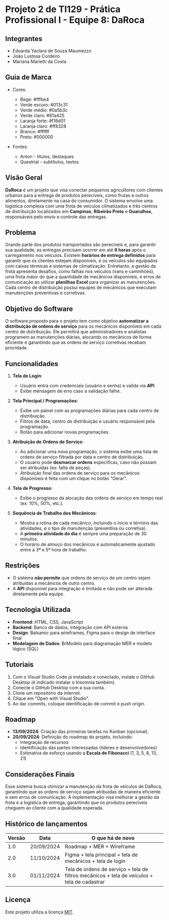 # Projeto 2 de TI129 - Prática Profissional I - Equipe 8: DaRoca

## Integrantes

* Eduarda Yaclara de Souza Maumezzo
* João Lustosa Cordeiro
* Mariana Marietti da Costa

## Guia de Marca
- Cores:
  - Bege: #fffbe4
  - Verde escuro: #013c31
  - Verde médio: #0a5b3c
  - Verde claro: #81a425
  - Laranja forte: #f16d01
  - Laranja claro: #ff8328
  - Branco: #ffffff
  - Preto: #000000
    
- Fontes:
  - Anton - títulos, destaques
  - Questrial - subtítulos, textos

## Visão Geral

**DaRoca** é um projeto que visa conectar pequenos agricultores com clientes urbanos para a entrega de produtos perecíveis, como frutas e outros alimentos, diretamente na casa do consumidor. O sistema envolve uma logística complexa com uma frota de veículos climatizados e três centros de distribuição localizados em **Campinas**, **Ribeirão Preto** e **Guarulhos**, responsáveis pelo envio e controle das entregas.

## Problema

Grande parte dos produtos transportados são perecíveis e, para garantir sua qualidade, as entregas precisam ocorrer em até **6 horas** após o carregamento nos veículos. Existem **horários de entrega definidos** para garantir que os clientes estejam disponíveis, e os veículos são equipados com caixas térmicas e sistemas de climatização.
Entretanto, a gestão da frota apresenta desafios, como falhas nos veículos (vans e caminhões), uma frota maior do que a quantidade de mecânicos disponíveis, e erros de comunicação ao utilizar **planilhas Excel** para organizar as manutenções. Cada centro de distribuição possui equipes de mecânicos que executam manutenções preventivas e corretivas.

## Objetivo do Software

O software proposto para o projeto tem como objetivo **automatizar a distribuição de ordens de serviço** para os mecânicos disponíveis em cada centro de distribuição. Ele permitirá que administradores e analistas programem as manutenções diárias, alocando os mecânicos de forma eficiente e garantindo que as ordens de serviço corretivas recebam prioridade.

## Funcionalidades

1. **Tela de Login**:
   - Usuário entra com credenciais (usuário e senha) e valida via **API**.
   - Exibe mensagem de erro caso a validação falhe.

2. **Tela Principal / Programações**:
   - Exibe um painel com as programações diárias para cada centro de distribuição.
   - Filtros de data, centro de distribuição e usuário responsável pela programação.
   - Botão para adicionar novas programações.

3. **Atribuição de Ordens de Serviço**:
   - Ao adicionar uma nova programação, o sistema exibe uma lista de ordens de serviço filtrada por data e centro de distribuição.
   - O usuário pode **desmarcar ordens** específicas, caso não possam ser atribuídas (ex: falta de peças).
   - Atribuição final das ordens de serviço para os mecânicos disponíveis é feita com um clique no botão "Gerar".

4. **Tela de Progresso**:
   - Exibe o progresso da alocação das ordens de serviço em tempo real (ex: 10%, 50%, etc.).

5. **Sequência de Trabalho dos Mecânicos**:
   - Mostra a rotina de cada mecânico, incluindo o início e término das atividades, e o tipo de manutenção (preventiva ou corretiva).
   - A **primeira atividade do dia** é sempre uma preparação de 30 minutos.
   - O horário de almoço dos mecânicos é automaticamente ajustado entre a 3ª e 5ª hora de trabalho.

## Restrições

  - O sistema **não permite** que ordens de serviço de um centro sejam atribuídas a mecânicos de outro centro.
  - A **API** disponível para integração é limitada e não pode ser alterada diretamente pela equipe.

## Tecnologia Utilizada

  - **Frontend**: HTML, CSS, JavaScript
  - **Backend**: Banco de dados, integração com API externa
  - **Design**: Balsamic para wireframes, Figma para o design de interface final
  - **Modelagem de Dados**: BrModelo para diagramação MER e modelo lógico (SQL)

## Tutoriais 

1. Com o Visual Studio Code já instalado e conectado, instale o GitHub Desktop (é indicado instalar o Insomnia também).
2. Conecte o GitHub Desktop com a sua conta.
3. Clone um repositório da internet.
4. Clique em "Open with Visual Studio".
5. Ao dar commits, coloque identificação de commit e push origin.

## Roadmap

  - **13/09/2024**: Criação das primeiras tarefas no Kanban (opcional).
  - **20/09/2024**: Definição do roadmap do projeto, incluindo:
    - Integração de recursos
    - Identificação das partes interessadas (líderes e desenvolvedores)
    - Estimativa de esforço usando a **Escala de Fibonacci** (1, 3, 5, 8, 13, 21)

## Considerações Finais

Esse sistema busca otimizar a manutenção da frota de veículos de DaRoca, garantindo que as ordens de serviço sejam atribuídas de maneira eficiente e sem erros de comunicação. A implementação visa melhorar a gestão da frota e a logística de entrega, garantindo que os produtos perecíveis cheguem ao cliente com a qualidade esperada.


## Histórico de lançamentos

Versão    | Data       | O que há de novo
--------- | ---------  | ----------------------------------------------------------------------------------------------
1.0       | 20/09/2024 | Roadmap + MER + Wireframe
2.0       | 11/10/2024 | Figma + tela principal + tela de mecânicos + tela de login
3.0       | 01/11/2024 | Tela de ordens de serviço + tela de filtros mecânicos + tela de veículos + tela de cadastrar

## Licença

Este projeto utiliza a licença [MIT](https://opensource.org/license/mit).
